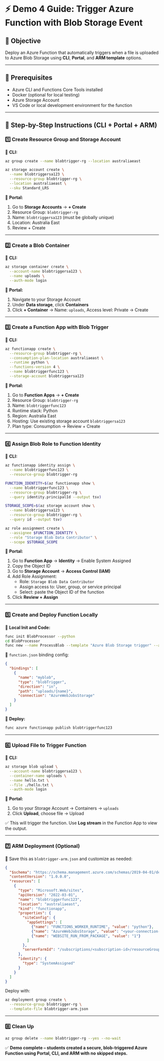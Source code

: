 # ⚡️ Demo 4 Guide: Trigger Azure Function with Blob Storage Event

## 🎯 Objective

Deploy an Azure Function that automatically triggers when a file is uploaded to Azure Blob Storage using **CLI**, **Portal**, and **ARM template** options.

---

## 🧭 Prerequisites

- Azure CLI and Functions Core Tools installed
- Docker (optional for local testing)
- Azure Storage Account
- VS Code or local development environment for the function

---

## 👣 Step-by-Step Instructions (CLI + Portal + ARM)

### 1️⃣ Create Resource Group and Storage Account

🔸 **CLI:**

```bash
az group create --name blobtrigger-rg --location australiaeast

az storage account create \
  --name blobtriggersa123 \
  --resource-group blobtrigger-rg \
  --location australiaeast \
  --sku Standard_LRS
```

🔸 **Portal:**

1. Go to **Storage Accounts** → **+ Create**
2. Resource Group: `blobtrigger-rg`
3. Name: `blobtriggersa123` (must be globally unique)
4. Location: Australia East
5. Review + Create

---

### 2️⃣ Create a Blob Container

🔸 **CLI:**

```bash
az storage container create \
  --account-name blobtriggersa123 \
  --name uploads \
  --auth-mode login
```

🔸 **Portal:**

1. Navigate to your Storage Account
2. Under **Data storage**, click **Containers**
3. Click **+ Container** → Name: `uploads`, Access level: Private → Create

---

### 3️⃣ Create a Function App with Blob Trigger

🔸 **CLI:**

```bash
az functionapp create \
  --resource-group blobtrigger-rg \
  --consumption-plan-location australiaeast \
  --runtime python \
  --functions-version 4 \
  --name blobtriggerfunc123 \
  --storage-account blobtriggersa123
```

🔸 **Portal:**

1. Go to **Function Apps** → **+ Create**
2. Resource Group: `blobtrigger-rg`
3. Name: `blobtriggerfunc123`
4. Runtime stack: Python
5. Region: Australia East
6. Hosting: Use existing storage account `blobtriggersa123`
7. Plan type: Consumption → Review + Create

---

### 4️⃣ Assign Blob Role to Function Identity

🔸 **CLI:**

```bash
az functionapp identity assign \
  --name blobtriggerfunc123 \
  --resource-group blobtrigger-rg

FUNCTION_IDENTITY=$(az functionapp show \
  --name blobtriggerfunc123 \
  --resource-group blobtrigger-rg \
  --query identity.principalId --output tsv)

STORAGE_SCOPE=$(az storage account show \
  --name blobtriggersa123 \
  --resource-group blobtrigger-rg \
  --query id --output tsv)

az role assignment create \
  --assignee $FUNCTION_IDENTITY \
  --role "Storage Blob Data Contributor" \
  --scope $STORAGE_SCOPE
```

🔸 **Portal:**

1. Go to **Function App** → **Identity** → Enable System Assigned
2. Copy the Object ID
3. Go to **Storage Account** → **Access Control (IAM)**
4. Add Role Assignment:
   - Role: `Storage Blob Data Contributor`
   - Assign access to: User, group, or service principal
   - Select: paste the Object ID of the function
5. Click **Review + Assign**

---

### 5️⃣ Create and Deploy Function Locally

🔸 **Local Init and Code:**

```bash
func init BlobProcessor --python
cd BlobProcessor
func new --name ProcessBlob --template "Azure Blob Storage trigger" --authlevel "function"
```

🔸 `function.json` binding config:

```json
{
  "bindings": [
    {
      "name": "myblob",
      "type": "blobTrigger",
      "direction": "in",
      "path": "uploads/{name}",
      "connection": "AzureWebJobsStorage"
    }
  ]
}
```

🔸 **Deploy:**

```bash
func azure functionapp publish blobtriggerfunc123
```

---

### 6️⃣ Upload File to Trigger Function

🔸 **CLI:**

```bash
az storage blob upload \
  --account-name blobtriggersa123 \
  --container-name uploads \
  --name hello.txt \
  --file ./hello.txt \
  --auth-mode login
```

🔸 **Portal:**

1. Go to your Storage Account → Containers → `uploads`
2. Click **Upload**, choose file → Upload

✅ This will trigger the function. Use **Log stream** in the Function App to view the output.

---

### 7️⃣ ARM Deployment (Optional)

📄 Save this as `blobtrigger-arm.json` and customize as needed:

```json
{
  "$schema": "https://schema.management.azure.com/schemas/2019-04-01/deploymentTemplate.json#",
  "contentVersion": "1.0.0.0",
  "resources": [
    {
      "type": "Microsoft.Web/sites",
      "apiVersion": "2022-03-01",
      "name": "blobtriggerfunc123",
      "location": "australiaeast",
      "kind": "functionapp",
      "properties": {
        "siteConfig": {
          "appSettings": [
            {"name": "FUNCTIONS_WORKER_RUNTIME", "value": "python"},
            {"name": "AzureWebJobsStorage", "value": "<your-connection-string>"},
            {"name": "WEBSITE_RUN_FROM_PACKAGE", "value": "1"}
          ]
        },
        "serverFarmId": "/subscriptions/<subscription-id>/resourceGroups/blobtrigger-rg/providers/Microsoft.Web/serverfarms/<plan-name>"
      },
      "identity": {
        "type": "SystemAssigned"
      }
    }
  ]
}
```

Deploy with:

```bash
az deployment group create \
  --resource-group blobtrigger-rg \
  --template-file blobtrigger-arm.json
```

---

### 8️⃣ Clean Up

```bash
az group delete --name blobtrigger-rg --yes --no-wait
```

✅ **Demo complete – students created a secure, blob-triggered Azure Function using Portal, CLI, and ARM with no skipped steps.**

